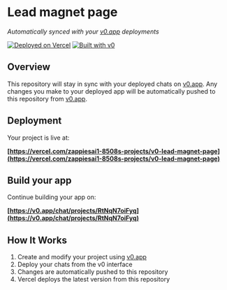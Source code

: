 # Lead magnet page

*Automatically synced with your [v0.app](https://v0.app) deployments*

[![Deployed on Vercel](https://img.shields.io/badge/Deployed%20on-Vercel-black?style=for-the-badge&logo=vercel)](https://vercel.com/zappiesai1-8508s-projects/v0-lead-magnet-page)
[![Built with v0](https://img.shields.io/badge/Built%20with-v0.app-black?style=for-the-badge)](https://v0.app/chat/projects/RtNqN7oiFyq)

## Overview

This repository will stay in sync with your deployed chats on [v0.app](https://v0.app).
Any changes you make to your deployed app will be automatically pushed to this repository from [v0.app](https://v0.app).

## Deployment

Your project is live at:

**[https://vercel.com/zappiesai1-8508s-projects/v0-lead-magnet-page](https://vercel.com/zappiesai1-8508s-projects/v0-lead-magnet-page)**

## Build your app

Continue building your app on:

**[https://v0.app/chat/projects/RtNqN7oiFyq](https://v0.app/chat/projects/RtNqN7oiFyq)**

## How It Works

1. Create and modify your project using [v0.app](https://v0.app)
2. Deploy your chats from the v0 interface
3. Changes are automatically pushed to this repository
4. Vercel deploys the latest version from this repository